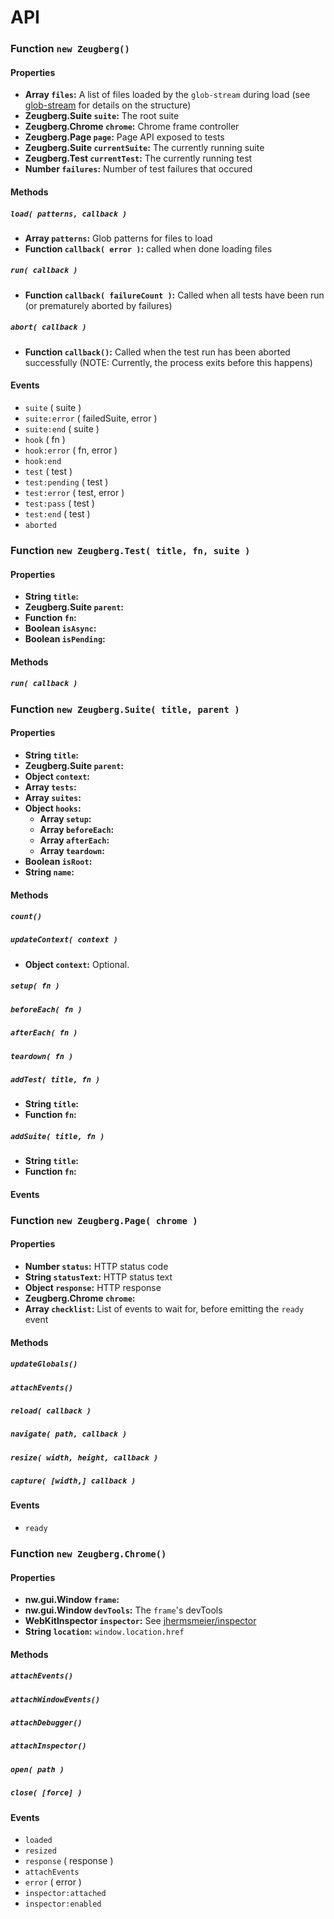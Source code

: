 # API

### Function `new Zeugberg()`

#### Properties

- **Array `files`:** A list of files loaded by the `glob-stream` during load (see [glob-stream](https://github.com/wearefractal/glob-stream) for details on the structure)
- **Zeugberg.Suite `suite`:** The root suite
- **Zeugberg.Chrome `chrome`:** Chrome frame controller
- **Zeugberg.Page `page`:** Page API exposed to tests
- **Zeugberg.Suite `currentSuite`:** The currently running suite
- **Zeugberg.Test `currentTest`:** The currently running test
- **Number `failures`:** Number of test failures that occured

#### Methods

##### `load( patterns, callback )`

- **Array `patterns`:** Glob patterns for files to load
- **Function `callback( error )`:** called when done loading files

##### `run( callback )`

- **Function `callback( failureCount )`:** Called when all tests have been run (or prematurely aborted by failures)

##### `abort( callback )`

- **Function `callback()`:** Called when the test run has been aborted successfully (NOTE: Currently, the process exits before this happens)

#### Events

- `suite` ( suite )
- `suite:error` ( failedSuite, error )
- `suite:end` ( suite )
- `hook` ( fn )
- `hook:error` ( fn, error )
- `hook:end`
- `test` ( test )
- `test:pending` ( test )
- `test:error` ( test, error )
- `test:pass` ( test )
- `test:end` ( test )
- `aborted`

### Function `new Zeugberg.Test( title, fn, suite )`

#### Properties

- **String `title`:**
- **Zeugberg.Suite `parent`:**
- **Function `fn`:**
- **Boolean `isAsync`:**
- **Boolean `isPending`:**

#### Methods

##### `run( callback )`

### Function `new Zeugberg.Suite( title, parent )`

#### Properties

- **String `title`:**
- **Zeugberg.Suite `parent`:**
- **Object `context`:**
- **Array `tests`:**
- **Array `suites`:**
- **Object `hooks`:**
  - **Array `setup`:**
  - **Array `beforeEach`:**
  - **Array `afterEach`:**
  - **Array `teardown`:**
- **Boolean `isRoot`:**
- **String `name`:**

#### Methods

##### `count()`
##### `updateContext( context )`

- **Object `context`:** Optional.

##### `setup( fn )`
##### `beforeEach( fn )`
##### `afterEach( fn )`
##### `teardown( fn )`

##### `addTest( title, fn )`

- **String `title`:**
- **Function `fn`:**

##### `addSuite( title, fn )`

- **String `title`:**
- **Function `fn`:**

#### Events

### Function `new Zeugberg.Page( chrome )`

#### Properties

- **Number `status`:** HTTP status code
- **String `statusText`:** HTTP status text
- **Object `response`:** HTTP response
- **Zeugberg.Chrome `chrome`:**
- **Array `checklist`:** List of events to wait for, before emitting the `ready` event

#### Methods

##### `updateGlobals()`
##### `attachEvents()`
##### `reload( callback )`
##### `navigate( path, callback )`
##### `resize( width, height, callback )`
##### `capture( [width,] callback )`

#### Events

- `ready`

### Function `new Zeugberg.Chrome()`

#### Properties

- **nw.gui.Window `frame`:**
- **nw.gui.Window `devTools`:** The `frame`'s devTools
- **WebKitInspector `inspector`:** See [jhermsmeier/inspector](https://github.com/jhermsmeier/inspector)
- **String `location`:** `window.location.href`

#### Methods

##### `attachEvents()`
##### `attachWindowEvents()`
##### `attachDebugger()`
##### `attachInspector()`
##### `open( path )`
##### `close( [force] )`

#### Events

- `loaded`
- `resized`
- `response` ( response )
- `attachEvents`
- `error` ( error )
- `inspector:attached`
- `inspector:enabled`
